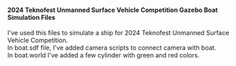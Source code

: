 <h4> 2024 Teknofest Unmanned Surface Vehicle Competition Gazebo Boat Simulation Files</h4>
<p>I've used this files to simulate a ship for 2024 Teknofest Unmanned Surface Vehicle Competition.<br>
In boat.sdf file, I've added camera scripts to connect camera with boat.<br> 
In boat.world I've added a few cylinder with green and red colors.</p>
